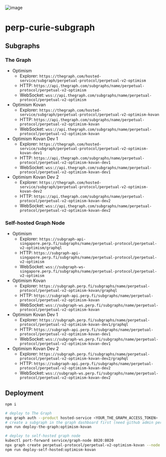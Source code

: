 ![image](https://user-images.githubusercontent.com/105896/160323162-cf5b2e70-a9e1-49c8-a84e-da18df6e4f7b.png)



# perp-curie-subgraph

## Subgraphs

### The Graph

-   Optimism
    -   Explorer: `https://thegraph.com/hosted-service/subgraph/perpetual-protocol/perpetual-v2-optimism`
    -   HTTP: `https://api.thegraph.com/subgraphs/name/perpetual-protocol/perpetual-v2-optimism`
    -   WebSocket: `wss://api.thegraph.com/subgraphs/name/perpetual-protocol/perpetual-v2-optimism`
-   Optimism Kovan
    -   Explorer: `https://thegraph.com/hosted-service/subgraph/perpetual-protocol/perpetual-v2-optimism-kovan`
    -   HTTP: `https://api.thegraph.com/subgraphs/name/perpetual-protocol/perpetual-v2-optimism-kovan`
    -   WebSocket: `wss://api.thegraph.com/subgraphs/name/perpetual-protocol/perpetual-v2-optimism-kovan`
-   Optimism Kovan Dev 1
    -   Explorer: `https://thegraph.com/hosted-service/subgraph/perpetual-protocol/perpetual-v2-optimism-kovan-dev1`
    -   HTTP: `https://api.thegraph.com/subgraphs/name/perpetual-protocol/perpetual-v2-optimism-kovan-dev1`
    -   WebSocket: `wss://api.thegraph.com/subgraphs/name/perpetual-protocol/perpetual-v2-optimism-kovan-dev1`
-   Optimism Kovan Dev 2
    -   Explorer: `https://thegraph.com/hosted-service/subgraph/perpetual-protocol/perpetual-v2-optimism-kovan-dev2`
    -   HTTP: `https://api.thegraph.com/subgraphs/name/perpetual-protocol/perpetual-v2-optimism-kovan-dev2`
    -   WebSocket: `wss://api.thegraph.com/subgraphs/name/perpetual-protocol/perpetual-v2-optimism-kovan-dev2`

### Self-hosted Graph Node

-   Optimism
    -   Explorer: `https://subgraph-api-singapore.perp.fi/subgraphs/name/perpetual-protocol/perpetual-v2-optimism/graphql`
    -   HTTP: `https://subgraph-api-singapore.perp.fi/subgraphs/name/perpetual-protocol/perpetual-v2-optimism`
    -   WebSocket: `wss://subgraph-ws-singapore.perp.fi/subgraphs/name/perpetual-protocol/perpetual-v2-optimism`
-   Optimism Kovan
    -   Explorer: `https://subgraph.perp.fi/subgraphs/name/perpetual-protocol/perpetual-v2-optimism-kovan/graphql`
    -   HTTP: `https://subgraph-api.perp.fi/subgraphs/name/perpetual-protocol/perpetual-v2-optimism-kovan`
    -   WebSocket: `wss://subgraph-ws.perp.fi/subgraphs/name/perpetual-protocol/perpetual-v2-optimism-kovan`
-   Optimism Kovan Dev 1
    -   Explorer: `https://subgraph.perp.fi/subgraphs/name/perpetual-protocol/perpetual-v2-optimism-kovan-dev1/graphql`
    -   HTTP: `https://subgraph-api.perp.fi/subgraphs/name/perpetual-protocol/perpetual-v2-optimism-kovan-dev1`
    -   WebSocket: `wss://subgraph-ws.perp.fi/subgraphs/name/perpetual-protocol/perpetual-v2-optimism-kovan-dev1`
-   Optimism Kovan Dev 2
    -   Explorer: `https://subgraph.perp.fi/subgraphs/name/perpetual-protocol/perpetual-v2-optimism-kovan-dev2/graphql`
    -   HTTP: `https://subgraph-api.perp.fi/subgraphs/name/perpetual-protocol/perpetual-v2-optimism-kovan-dev2`
    -   WebSocket: `wss://subgraph-ws.perp.fi/subgraphs/name/perpetual-protocol/perpetual-v2-optimism-kovan-dev2`

## Deployment

```bash
npm i

# deploy to The Graph
npx graph auth --product hosted-service <YOUR_THE_GRAPH_ACCESS_TOKEN>
# create a subgraph in the graph dashboard first (need github admin permission)
npm run deploy-the-graph:optimism-kovan

# deploy to self-hosted graph node
kubectl port-forward service/graph-node 8020:8020
npx graph create perpetual-protocol/perpetual-v2-optimism-kovan --node http://127.0.0.1:8020
npm run deploy-self-hosted:optimism-kovan
```
